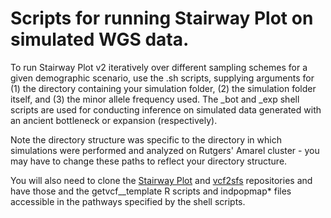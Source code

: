 # Scripts for running Stairway Plot on simulated WGS data.

To run Stairway Plot v2 iteratively over different sampling schemes for a given demographic scenario, use the .sh scripts, supplying arguments for (1) the directory containing your simulation folder, (2) the simulation folder itself, and (3) the minor allele frequency used. The _bot and _exp shell scripts are used for conducting inference on simulated data generated with an ancient bottleneck or expansion (respectively). 

Note the directory structure was specific to the directory in which simulations were performed and analyzed on Rutgers' Amarel cluster - you may have to change these paths to reflect your directory structure.

You will also need to clone the [Stairway Plot](https://github.com/xiaoming-liu/stairway-plot-v2) and [vcf2sfs](https://github.com/shenglin-liu/vcf2sfs) repositories and have those and the getvcf__template R scripts and indpopmap* files accessible in the pathways specified by the shell scripts.
